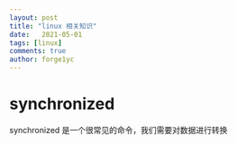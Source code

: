 ```yaml
---
layout: post
title: "linux 相关知识"
date:   2021-05-01
tags: [linux]
comments: true
author: forge1yc 
---
```


# synchronized 
synchronized 是一个很常见的命令，我们需要对数据进行转换

# 